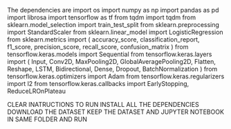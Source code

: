 The dependencies are 
import os
import numpy as np
import pandas as pd
import librosa
import tensorflow as tf
from tqdm import tqdm
from sklearn.model_selection import train_test_split
from sklearn.preprocessing import StandardScaler
from sklearn.linear_model import LogisticRegression
from sklearn.metrics import (
    accuracy_score,
    classification_report,
    f1_score,
    precision_score,
    recall_score,
    confusion_matrix
)
from tensorflow.keras.models import Sequential
from tensorflow.keras.layers import (
    Input,
    Conv2D,
    MaxPooling2D,
    GlobalAveragePooling2D,
    Flatten,
    Reshape,
    LSTM,
    Bidirectional,
    Dense,
    Dropout,
    BatchNormalization
)
from tensorflow.keras.optimizers import Adam
from tensorflow.keras.regularizers import l2
from tensorflow.keras.callbacks import EarlyStopping, ReduceLROnPlateau

CLEAR INATRUCTIONS TO RUN 
INSTALL ALL THE DEPENDENCIES 
DOWNLOAD THE DATASET 
KEEP THE DATASET AND JUPYTER NOTEBOOK IN SAME FOLDER 
AND RUN
